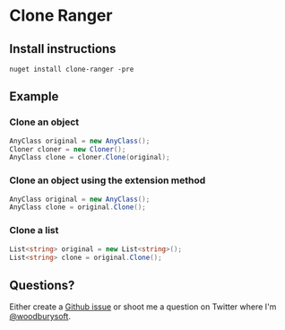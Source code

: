 # Clone Ranger #

## Install instructions ##

```shell
nuget install clone-ranger -pre
```

## Example ##

### Clone an object ###
```csharp
AnyClass original = new AnyClass();
Cloner cloner = new Cloner();
AnyClass clone = cloner.Clone(original);
```

### Clone an object using the extension method ###
```csharp
AnyClass original = new AnyClass();
AnyClass clone = original.Clone();
```

### Clone a list ###
```csharp
List<string> original = new List<string>();
List<string> clone = original.Clone();
```

## Questions? ##

Either create a [Github issue](https://github.com/woodburysoft/CloneRanger/issues/new) or shoot me a question on Twitter where I'm [@woodburysoft](https://twitter.com/woodburysoft).
